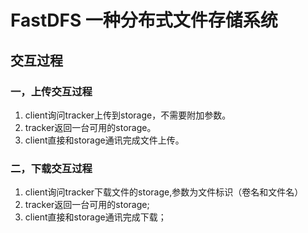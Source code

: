 # FastDFS 一种分布式文件存储系统

<!--相关代码请查看mall_upload下的UploadController及UploadServiceImpl-->

## 交互过程

<h3>一，上传交互过程</h3>

1.  client询问tracker上传到storage，不需要附加参数。
2. tracker返回一台可用的storage。
3. client直接和storage通讯完成文件上传。

<h3>二，下载交互过程</h3>

1. client询问tracker下载文件的storage,参数为文件标识（卷名和文件名）
2. tracker返回一台可用的storage;
3. client直接和storage通讯完成下载；




